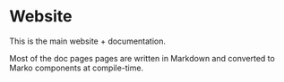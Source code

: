 # Website

This is the main website + documentation.

Most of the doc pages pages are written in Markdown and converted to Marko components at compile-time.